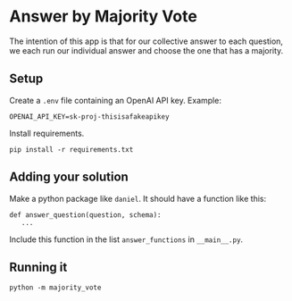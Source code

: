 # Answer by Majority Vote

The intention of this app is that for our collective answer to each question, we each run our individual answer and choose the one that has a majority.

## Setup

Create a `.env` file containing an OpenAI API key. Example:

```
OPENAI_API_KEY=sk-proj-thisisafakeapikey
```

Install requirements.
```
pip install -r requirements.txt
```

## Adding your solution

Make a python package like `daniel`. It should have a function
like this:

```
def answer_question(question, schema):
   ...
```

Include this function in the list `answer_functions` in `__main__.py`.

## Running it

```
python -m majority_vote
```